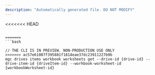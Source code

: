 ```yaml
---
description: "Automatically generated file. DO NOT MODIFY"
---
```


<<<<<<< HEAD
```cli

=======
```bash

// THE CLI IS IN PREVIEW. NON-PRODUCTION USE ONLY
>>>>>>> ac57e61007f395881f1814eae37dc23911227b9b
mgc drives items workbook worksheets get --drive-id {drive-id} --drive-item-id {driveItem-id} --workbook-worksheet-id {workbookWorksheet-id}

```